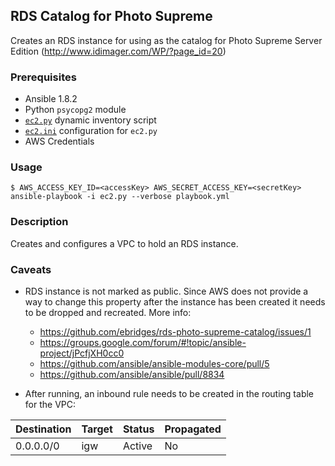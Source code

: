 ## RDS Catalog for Photo Supreme

Creates an RDS instance for using as the catalog for Photo Supreme Server Edition (http://www.idimager.com/WP/?page_id=20)

### Prerequisites

* Ansible 1.8.2
* Python `psycopg2` module
* [`ec2.py`](https://raw.githubusercontent.com/ansible/ansible/devel/plugins/inventory/ec2.py) dynamic inventory script
* [`ec2.ini`](https://raw.githubusercontent.com/ansible/ansible/devel/plugins/inventory/ec2.ini) configuration for `ec2.py`
* AWS Credentials

### Usage

```
$ AWS_ACCESS_KEY_ID=<accessKey> AWS_SECRET_ACCESS_KEY=<secretKey> ansible-playbook -i ec2.py --verbose playbook.yml
```

### Description

Creates and configures a VPC to hold an RDS instance.

### Caveats

* RDS instance is not marked as public.  Since AWS does not provide a way to change this property after the instance has been created it needs to be dropped and recreated. More info:
    * https://github.com/ebridges/rds-photo-supreme-catalog/issues/1
    * https://groups.google.com/forum/#!topic/ansible-project/jPcfjXH0cc0
    * https://github.com/ansible/ansible-modules-core/pull/5
    * https://github.com/ansible/ansible/pull/8834

* After running, an inbound rule needs to be created in the routing table for the VPC:

 | Destination | Target | Status | Propagated |
 | ----------- | ------ | ------ | ---------- |
 | 0.0.0.0/0   |  igw   | Active | No         |
